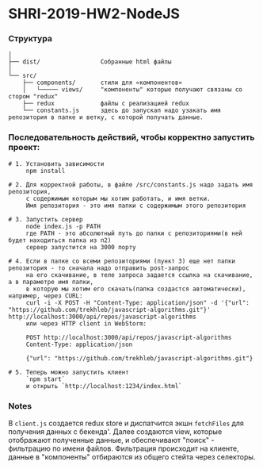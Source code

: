 # SHRI-2019-HW2-NodeJS

### Структура

```
│
├── dist/                 Cобранные html файлы
│
└── src/
    ├── components/       стили для «‎компонентов»
    │   └───── views/     "компоненты" которые получают связаны со стором "redux"
    ├── redux             файлы с реализацией redux
    └── constants.js      здесь до запускап надо узакать имя репозитория в папке и ветку, с которой получать данные.
```

### Последовательность действий, чтобы корректно запустить проект:
```
# 1. Установить зависимости
     npm install

# 2. Для корректной работы, в файле /src/constants.js надо задать имя репозитория,
     с содержимым которым мы хотим работать, и имя ветки.
     Имя репозитория - это имя папки с содержимым этого репозитория

# 3. Запустить сервер
     node index.js -p PATH
     где PATH - это абсолютный путь до папки с репозиториями(в ней будет находиться папка из п2)
     сервер запустится на 3000 порту

# 4. Если в папке со всеми репозиториями (пункт 3) еще нет папки репозитория - то сначала надо отправить post-запрос
     на его скачивание, в теле запроса задается ссылка на скачивание, а в параметре имя папки,
     в которую мы хотим его скачать(папка создастся автоматически), например, через CURL:
     curl -i -X POST -H "Content-Type: application/json" -d '{"url": "https://github.com/trekhleb/javascript-algorithms.git"}' http://localhost:3000/api/repos/javascript-algorithms
     или через HTTP client in WebStorm:

     POST http://localhost:3000/api/repos/javascript-algorithms
     Content-Type: application/json
     
     {"url": "https://github.com/trekhleb/javascript-algorithms.git"}

# 5. Теперь можно запустить клиент
     `npm start`
     и открыть `http://localhost:1234/index.html`
```

### Notes
В `client.js` создается redux store и диспатчится экшн `fetchFiles` для получения данных с бекенда'.
Далее создаются view, которые отображают полученные данные, и обеспечивают "поиск" - фильтрацию по имени файлов.
Фильтрация происходит на клиенте, данные в "компоненты" отбираются из общего стейта через селекторы.

